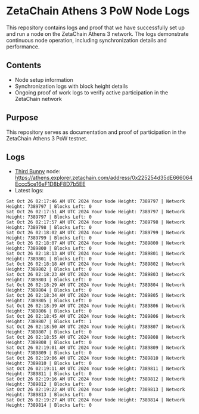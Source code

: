 # ZetaChain Athens 3 PoW Node Logs
This repository contains logs and proof that we have successfully set up and run a node on the ZetaChain Athens 3 network. The logs demonstrate continuous node operation, including synchronization details and performance.

## Contents
- Node setup information
- Synchronization logs with block height details
- Ongoing proof of work logs to verify active participation in the ZetaChain network

## Purpose
This repository serves as documentation and proof of participation in the ZetaChain Athens 3 PoW testnet.

## Logs

- [Third Bunny](https://thirdbunny.xyz/) node: https://athens.explorer.zetachain.com/address/0x225254d35dE666064Eccc5ce16eF1D8bF8D7b5EE
- Latest logs:
```
Sat Oct 26 02:17:46 AM UTC 2024 Your Node Height: 7389797 | Network Height: 7389797 | Blocks Left: 0
Sat Oct 26 02:17:51 AM UTC 2024 Your Node Height: 7389797 | Network Height: 7389797 | Blocks Left: 0
Sat Oct 26 02:17:57 AM UTC 2024 Your Node Height: 7389798 | Network Height: 7389798 | Blocks Left: 0
Sat Oct 26 02:18:02 AM UTC 2024 Your Node Height: 7389799 | Network Height: 7389799 | Blocks Left: 0
Sat Oct 26 02:18:07 AM UTC 2024 Your Node Height: 7389800 | Network Height: 7389800 | Blocks Left: 0
Sat Oct 26 02:18:13 AM UTC 2024 Your Node Height: 7389801 | Network Height: 7389801 | Blocks Left: 0
Sat Oct 26 02:18:18 AM UTC 2024 Your Node Height: 7389802 | Network Height: 7389802 | Blocks Left: 0
Sat Oct 26 02:18:23 AM UTC 2024 Your Node Height: 7389803 | Network Height: 7389803 | Blocks Left: 0
Sat Oct 26 02:18:29 AM UTC 2024 Your Node Height: 7389804 | Network Height: 7389804 | Blocks Left: 0
Sat Oct 26 02:18:34 AM UTC 2024 Your Node Height: 7389805 | Network Height: 7389805 | Blocks Left: 0
Sat Oct 26 02:18:39 AM UTC 2024 Your Node Height: 7389806 | Network Height: 7389806 | Blocks Left: 0
Sat Oct 26 02:18:45 AM UTC 2024 Your Node Height: 7389806 | Network Height: 7389807 | Blocks Left: 1
Sat Oct 26 02:18:50 AM UTC 2024 Your Node Height: 7389807 | Network Height: 7389807 | Blocks Left: 0
Sat Oct 26 02:18:55 AM UTC 2024 Your Node Height: 7389808 | Network Height: 7389808 | Blocks Left: 0
Sat Oct 26 02:19:01 AM UTC 2024 Your Node Height: 7389809 | Network Height: 7389809 | Blocks Left: 0
Sat Oct 26 02:19:06 AM UTC 2024 Your Node Height: 7389810 | Network Height: 7389810 | Blocks Left: 0
Sat Oct 26 02:19:11 AM UTC 2024 Your Node Height: 7389811 | Network Height: 7389811 | Blocks Left: 0
Sat Oct 26 02:19:16 AM UTC 2024 Your Node Height: 7389812 | Network Height: 7389812 | Blocks Left: 0
Sat Oct 26 02:19:22 AM UTC 2024 Your Node Height: 7389813 | Network Height: 7389813 | Blocks Left: 0
Sat Oct 26 02:19:27 AM UTC 2024 Your Node Height: 7389814 | Network Height: 7389814 | Blocks Left: 0
```
